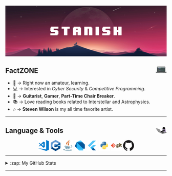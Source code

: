 

<!--
**Stanish4Ever/Stanish4Ever** is a ✨ _special_ ✨ repository because its `README.md` (this file) appears on your GitHub profile.

Here are some ideas to get you started:

- 🔭 I’m currently working on ...
- 🌱 I’m currently learning ...
- 👯 I’m looking to collaborate on ...
- 🤔 I’m looking for help with ...
- 💬 Ask me about ...
- 📫 How to reach me: ...
- 😄 Pronouns: ...
- ⚡ Fun fact: ...
-->
![Stanish!](https://github.com/Stanish4Ever/Stanish4Ever/blob/master/Icons%20and%20Misc/GitHub-Intro.gif "is Here...")

## FactZONE <img align="right" alt="Visual Studio Code" width="34px" src="https://github.com/Stanish4Ever/Stanish4Ever/blob/master/Icons%20and%20Misc/coding%20LAPPY.png" />

* 🧔 -> Right now an amateur, learning.
* 💻 -> Interested in *Cyber Security* & *Competitive Programming*.
* 🎸 -> **Guitarist**, **Gamer**, **Part-Time Chair Breaker**.
* 📚 -> Love reading books related to Interstellar and Astrophysics.
* 🎶 -> **Steven Wilson** is my all time favorite artist.
___

## Language & Tools <img align="right" alt="Visual Studio Code" width="34px" src="https://github.com/Stanish4Ever/Stanish4Ever/blob/master/Icons%20and%20Misc/CodingCat!.gif"  />
<p align="center"> 
  <img align="center" alt="Visual Studio Code" width="34px" src="https://raw.githubusercontent.com/github/explore/80688e429a7d4ef2fca1e82350fe8e3517d3494d/topics/visual-studio-code/visual-studio-code.png" /> 
  <img align="center" alt="C++" width="34px" src="https://raw.githubusercontent.com/github/explore/78df643247d429f6cc873026c0622819ad797942/topics/cpp/cpp.png" />  
  <img align="center" alt="Java" width="34x" src="https://raw.githubusercontent.com/github/explore/78df643247d429f6cc873026c0622819ad797942/topics/java/java.png" />  
  <img align="center" alt="Dart" width="34px" src="https://raw.githubusercontent.com/github/explore/78df643247d429f6cc873026c0622819ad797942/topics/dart/dart.png" />
  <img align="center" alt="Dart" width="34px" src="https://raw.githubusercontent.com/github/explore/78df643247d429f6cc873026c0622819ad797942/topics/flutter/flutter.png" /> 
  <img align="center" alt="Python" width="34px" src="https://raw.githubusercontent.com/github/explore/78df643247d429f6cc873026c0622819ad797942/topics/python/python.png" />
  <img align="center" alt="Git" width="34px" src="https://raw.githubusercontent.com/github/explore/78df643247d429f6cc873026c0622819ad797942/topics/git/git.png" />
  <img align="center" alt="GitHub" width="34px" src="https://raw.githubusercontent.com/github/explore/78df643247d429f6cc873026c0622819ad797942/topics/github/github.png" />
</p>

___

<details>
  <summary>:zap: My GitHub Stats</summary>

<p align="center">
  </br>
  <img align="center" alt="codeSTACKr's GitHub Stats" src="https://read-stanish-stats.vercel.app/api?username=Stanish4Ever&show_icons=true&hide_border=true&theme=dracula" />
  </br>
  </br>
  <a href="https://github.com/Stanish4Ever/github-readme-stats">
   <img align="center" src="https://read-stanish-stats.vercel.app/api/top-langs/?username=Stanish4Ever&layout=compact&theme=dracula" />
</a>
</p>
</details>

____
